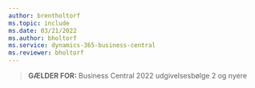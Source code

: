 ```yaml
---
author: brentholtorf
ms.topic: include
ms.date: 03/21/2022
ms.author: bholtorf
ms.service: dynamics-365-business-central
ms.reviewer: bholtorf
---
```

> **GÆLDER FOR:** Business Central 2022 udgivelsesbølge 2 og nyere